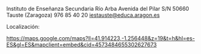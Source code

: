 <!-- TITLE: Localizacion Y Contacto -->

Instituto de Enseñanza Secundaria Río Arba
Avenida  del Pilar S/N
50660 Tauste (Zaragoza)
976 85 40 20
iestauste@educa.aragon.es

Localización:

https://maps.google.com/maps?ll=41.914223,-1.256448&z=19&t=h&hl=es-ES&gl=ES&mapclient=embed&cid=4573484655302627673